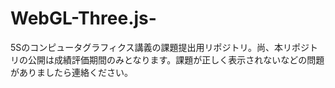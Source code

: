 # WebGL-Three.js-
5Sのコンピュータグラフィクス講義の課題提出用リポジトリ。尚、本リポジトリの公開は成績評価期間のみとなります。課題が正しく表示されないなどの問題がありましたら連絡ください。
